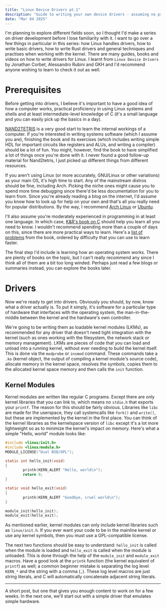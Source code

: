 ```yaml
---
title: "Linux Device Drivers pt.1"
description: "Guide to writing your own device drivers - assuming no prior knowledge."
date: "Mar 04 2025"
---
```


I'm planning to explore different fields soon, so I thought I'd make a series on driver development before I lose familiarity with it. I want to go over a few things in particular in this series: how Linux handles drivers, how to write basic drivers, how to write Rust drivers and general techniques and practises when working with the kernel. There are many guides, books and videos on how to write drivers for Linux. I learnt from `Linux Device Drivers` by Jonathan Corbet, Alessandro Rubini and GKH and I'd recommend anyone wishing to learn to check it out as well.

# Prerequisites

Before getting into drivers, I believe it's important to have a good idea of how a computer works, practical proficiency in using Linux systems and shells and at least intermediate-level knowledge of C (it's a small language and you can easily pick up the basics in a day). 

[NAND2TETRIS](https://www.nand2tetris.org/) is a very good start to learn the internal workings of a computer. If you're interested in writing systems software (which I assume you are), finishing the book and its exercises (which includes writing simple HDL for important circuits like registers and ALUs, and writing a compiler) should be a lot of fun. You might, however, find the book to have simplified a lot of things once you're done with it. I never found a good follow-up material for Nand2tetris, I just picked up different things from different resources.

If you aren't using Linux (or more accurately, GNU/Linux or other variations) as your main OS, it's high time to start. Any of the mainstream distros should be fine, including Arch. Picking the niche ones might cause you to spend more time debugging since there'd be less documentation for you to learn from. Since you're already reading a blog on the internet, I'd assume you know how to look up for help on your own and that's all you really need for popular distributions. By the way, I recommend [Arch Linux](https://archlinux.org/) or [Ubuntu](https://ubuntu.com/).

I'll also assume you're moderately experienced in programming in at least one language. In which case, [K&R's book on C](https://en.wikipedia.org/wiki/The_C_Programming_Language) should help you learn all you need to know. I wouldn't recommend spending more than a couple of days on this, since there are more practical ways to learn. Here's a [list of problems](https://github.com/amfoss/vidyaratna/blob/master/docs/domains/linux_kernel_dev/c_assignment.md) from the book, ordered by difficulty that you can use to learn faster.

The final step I'd include is learning how an operating system works. There are plenty of books on the topic, but I can't really recommend any since I think all of them are a bit too long winded. Perhaps just read a few blogs or summaries instead, you can explore the books later.

# Drivers

Now we're ready to get into drivers. Obviously you should, by now, know what a driver actually is. To put it simply, it's software for a particular type of hardware that interfaces with the operating system, the man-in-the-middle between the kernel and the hardware's own controller.

We're going to be writing them as loadable kernel modules (LKMs), as recommended for any driver that doesn't need tight integration with the kernel (such as ones working with the filesystem, the network stack or memory management). LKMs are pieces of code that you can load and unload into a running kernel, without ever needing to build the kernel itself. This is done via the `modprobe` or `insmod` command. These commands take a `.ko` (kernel object, the output of compiling a kernel module's source code), allocate memory in the kernel space, resolves the symbols, copies them to the allocated kernel space memory and then calls the `init` function.

## Kernel Modules 

Kernel modules are written like regular C programs. Except there are only kernel libraries that you can link to, which means no `stdio.h` that exports your `printf`. The reason for this should be fairly obvious. Libraries like `libc` are made for the userspace, they call systemcalls like `fork()` and `write()`, but these are implemented by the kernel in the first place. You can think of the kernel libraries as the kernelspace version of `libc` except it's a lot more lightweight so as to minimize the kernel's impact on memory. Here's what a simple "Hello, world" module looks like:

```c
#include <linux/init.h>
#include <linux/module.h>
MODULE_LICENSE("Dual BSD/GPL");

static int hello_init(void)
{
        printk(KERN_ALERT "Hello, world\n");
        return 0;
}

static void hello_exit(void)
{
        printk(KERN_ALERT "Goodbye, cruel world\n");
}

module_init(hello_init);
module_exit(hello_exit);
```
As mentioned earlier, kernel modules can only include kernel libraries such as `linux/init.h`. If you ever want your code to be in the mainline kernel or use any kernel symbols, then you must use a GPL-compatible license.

The next two functions should be easy to understand: `hello_init` is called when the module is loaded and `hello_exit` is called when the module is unloaded. This is done through the help of the `module_init` and `module_exit` macros. Have a good look at the `printk` function (the kernel equivalent of `printf`) as well; a common beginner mistake is separating the log level `KERN_*` and the string with a comma (`,`). These log level macros are just string literals, and C will automatically concatenate adjacent string literals.

---

A short post, but one that gives you enough content to work on for a few weeks. In the next one, we'll start out with a simple driver that emulates simple hardware.

